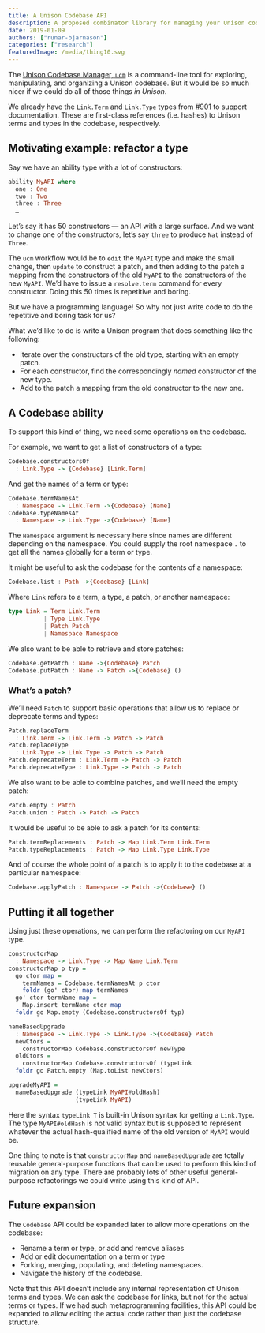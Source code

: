 ```yaml
---
title: A Unison Codebase API
description: A proposed combinator library for managing your Unison codebase from within Unison itself.
date: 2019-01-09
authors: ["runar-bjarnason"]
categories: ["research"]
featuredImage: /media/thing10.svg
---
```


The [Unison Codebase Manager, `ucm`](https://www.unisonweb.org/docs/tour/hello-ucm/) is a command-line tool for exploring, manipulating, and organizing a Unison codebase. But it would be so much nicer if we could do all of those things _in Unison_.

We already have the `Link.Term` and `Link.Type` types from [#901](https://github.com/unisonweb/unison/pull/901) to support documentation. These are first-class references (i.e. hashes) to Unison terms and types in the codebase, respectively. 

## Motivating example: refactor a type
Say we have an ability type with a lot of constructors:

```haskell
ability MyAPI where
  one : One
  two : Two
  three : Three
  …
```

Let’s say it has 50 constructors — an API with a large surface. And we want to change one of the constructors, let’s say `three` to produce `Nat` instead of `Three`.

The `ucm` workflow would be to `edit` the `MyAPI` type and make the small change, then `update` to construct a patch, and then adding to the patch a mapping from the constructors of the old `MyAPI` to the constructors of the new `MyAPI`. We’d have to issue a `resolve.term` command for every constructor. Doing this 50 times is repetitive and boring.

But we have a programming language! So why not just write code to do the repetitive and boring task for us?

What we’d like to do is write a Unison program that does something like the following:

* Iterate over the constructors of the old type, starting with an empty patch.
* For each constructor, find the correspondingly _named_ constructor of the new type.
* Add to the patch a mapping from the old constructor to the new one.

## A Codebase ability
To support this kind of thing, we need some operations on the codebase.

For example, we want to get a list of constructors of a type:

```haskell
Codebase.constructorsOf 
  : Link.Type -> {Codebase} [Link.Term]
```

And get the names of a term or type:
```haskell
Codebase.termNamesAt 
  : Namespace -> Link.Term ->{Codebase} [Name]
Codebase.typeNamesAt 
  : Namespace -> Link.Type ->{Codebase} [Name]
```

The `Namespace` argument is necessary here since names are different depending on the namespace. You could supply the root namespace `.` to get all the names globally for a term or type.

It might be useful to ask the codebase for the contents of a namespace:

```haskell
Codebase.list : Path ->{Codebase} [Link]
```

Where `Link` refers to a term, a type, a patch, or another namespace:

```haskell
type Link = Term Link.Term
          | Type Link.Type
          | Patch Patch
          | Namespace Namespace
```

We also want to be able to retrieve and store patches:
```haskell
Codebase.getPatch : Name ->{Codebase} Patch
Codebase.putPatch : Name -> Patch ->{Codebase} ()
```

### What’s a patch?
We’ll need `Patch` to support basic operations that allow us to replace or deprecate terms and types:
```haskell
Patch.replaceTerm 
  : Link.Term -> Link.Term -> Patch -> Patch
Patch.replaceType 
  : Link.Type -> Link.Type -> Patch -> Patch
Patch.deprecateTerm : Link.Term -> Patch -> Patch
Patch.deprecateType : Link.Type -> Patch -> Patch
```

We also want to be able to combine patches, and we’ll need the empty patch:
```haskell
Patch.empty : Patch
Patch.union : Patch -> Patch -> Patch
```

It would be useful to be able to ask a patch for its contents:
```haskell
Patch.termReplacements : Patch -> Map Link.Term Link.Term
Patch.typeReplacements : Patch -> Map Link.Type Link.Type
```

And of course the whole point of a patch is to apply it to the codebase at a particular namespace:
```haskell
Codebase.applyPatch : Namespace -> Patch ->{Codebase} ()
```

## Putting it all together

Using just these operations, we can perform the refactoring on our `MyAPI` type.

```haskell
constructorMap 
  : Namespace -> Link.Type -> Map Name Link.Term
constructorMap p typ = 
  go ctor map = 
    termNames = Codebase.termNamesAt p ctor
    foldr (go' ctor) map termNames
  go' ctor termName map = 
    Map.insert termName ctor map
  foldr go Map.empty (Codebase.constructorsOf typ)

nameBasedUpgrade 
  : Namespace -> Link.Type -> Link.Type ->{Codebase} Patch 
  newCtors = 
    constructorMap Codebase.constructorsOf newType
  oldCtors = 
    constructorMap Codebase.constructorsOf (typeLink 
  foldr go Patch.empty (Map.toList newCtors)

upgradeMyAPI = 
  nameBasedUpgrade (typeLink MyAPI#oldHash)
                   (typeLink MyAPI)
```

Here the syntax `typeLink T` is built-in Unison syntax for getting a `Link.Type`. The type  `MyAPI#oldHash` is not valid syntax but is supposed to represent whatever the actual hash-qualified name of the old version of `MyAPI` would be.

One thing to note is that `constructorMap` and `nameBasedUpgrade` are totally reusable general-purpose functions that can be used to perform this kind of migration on any type. There are probably lots of other useful general-purpose refactorings we could write using this kind of API.

## Future expansion
The `Codebase` API could be expanded later to allow more operations on the codebase:

* Rename a term or type, or add and remove aliases
* Add or edit documentation on a term or type
* Forking, merging, populating, and deleting namespaces.
* Navigate the history of the codebase.

Note that this API doesn’t include any internal representation of Unison terms and types.  We can ask the codebase for links, but not for the actual terms or types.  If we had such metaprogramming facilities, this API could be expanded to allow editing the actual code rather than just the codebase structure.

